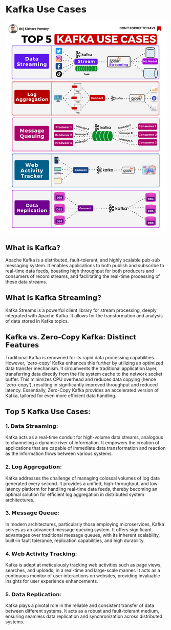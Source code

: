 # 𝗞𝗮𝗳𝗸𝗮 𝗨𝘀𝗲 𝗖𝗮𝘀𝗲𝘀

![Banner](../images/kafka.gif)

## 𝗪𝗵𝗮𝘁 𝗶𝘀 𝗞𝗮𝗳𝗸𝗮?

Apache Kafka is a distributed, fault-tolerant, and highly scalable pub-sub messaging system. It enables applications to both publish and subscribe to real-time data feeds, boasting high throughput for both producers and consumers of record streams, and facilitating the real-time processing of these data streams.

## 𝗪𝗵𝗮𝘁 𝗶𝘀 𝗞𝗮𝗳𝗸𝗮 𝗦𝘁𝗿𝗲𝗮𝗺𝗶𝗻𝗴?

Kafka Streams is a powerful client library for stream processing, deeply integrated with Apache Kafka. It allows for the transformation and analysis of data stored in Kafka topics.

## 𝗞𝗮𝗳𝗸𝗮 𝘃𝘀. 𝗭𝗲𝗿𝗼-𝗖𝗼𝗽𝘆 𝗞𝗮𝗳𝗸𝗮: 𝗗𝗶𝘀𝘁𝗶𝗻𝗰𝘁 𝗙𝗲𝗮𝘁𝘂𝗿𝗲𝘀

Traditional Kafka is renowned for its rapid data processing capabilities. However, 'zero-copy' Kafka enhances this further by utilizing an optimized data transfer mechanism. It circumvents the traditional application layer, transferring data directly from the file system cache to the network socket buffer. This minimizes CPU overhead and reduces data copying (hence 'zero-copy'), resulting in significantly improved throughput and reduced latency. Essentially, Zero-Copy Kafka provides an accelerated version of Kafka, tailored for even more efficient data handling.

## 𝗧𝗼𝗽 𝟱 𝗞𝗮𝗳𝗸𝗮 𝗨𝘀𝗲 𝗖𝗮𝘀𝗲𝘀:

### 1. 𝗗𝗮𝘁𝗮 𝗦𝘁𝗿𝗲𝗮𝗺𝗶𝗻𝗴: 
Kafka acts as a real-time conduit for high-volume data streams, analogous to channeling a dynamic river of information. It empowers the creation of applications that are capable of immediate data transformation and reaction as the information flows between various systems.

### 2. 𝗟𝗼𝗴 𝗔𝗴𝗴𝗿𝗲𝗴𝗮𝘁𝗶𝗼𝗻: 
Kafka addresses the challenge of managing colossal volumes of log data generated every second. It provides a unified, high-throughput, and low-latency platform for handling real-time data feeds, thereby becoming an optimal solution for efficient log aggregation in distributed system architectures.

### 3. 𝗠𝗲𝘀𝘀𝗮𝗴𝗲 𝗤𝘂𝗲𝘂𝗲: 
In modern architectures, particularly those employing microservices, Kafka serves as an advanced message queuing system. It offers significant advantages over traditional message queues, with its inherent scalability, built-in fault tolerance, replication capabilities, and high durability.

### 4. 𝗪𝗲𝗯 𝗔𝗰𝘁𝗶𝘃𝗶𝘁𝘆 𝗧𝗿𝗮𝗰𝗸𝗶𝗻𝗴: 
Kafka is adept at meticulously tracking web activities such as page views, searches, and uploads, in a real-time and large-scale manner. It acts as a continuous monitor of user interactions on websites, providing invaluable insights for user experience enhancements.

### 5. 𝗗𝗮𝘁𝗮 𝗥𝗲𝗽𝗹𝗶𝗰𝗮𝘁𝗶𝗼𝗻:
 Kafka plays a pivotal role in the reliable and consistent transfer of data between different systems. It acts as a robust and fault-tolerant medium, ensuring seamless data replication and synchronization across distributed systems.
